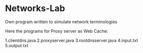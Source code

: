 # Networks-Lab
Own program written to simulate network terminologies

Here the programs for
Proxy server as Web Cache:

1.clientdns.java
2.proxyserver.java
3.rootdnsserver.java
4.input.txt
5.output.txt
